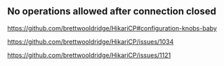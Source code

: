 
## No operations allowed after connection closed

https://github.com/brettwooldridge/HikariCP#configuration-knobs-baby

https://github.com/brettwooldridge/HikariCP/issues/1034

https://github.com/brettwooldridge/HikariCP/issues/1121
